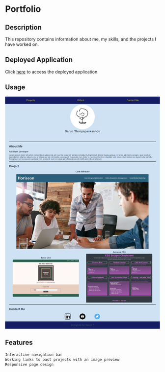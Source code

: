 # Portfolio

## Description

This repository contains information about me, my skills, and the projects I have worked on.

## Deployed Application

Click [here](https://sareacct91.github.io/Portfolio/) to access the deployed application.

## Usage

  ![alt text](./Assets/Images/ss-porfolio.png)

## Features

    Interactive navigation bar
    Working links to past projects with an image preview
    Responsive page design